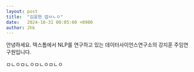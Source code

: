 ```yaml
---
layout: post
title:  "김윤현 업ㅁㄴㅇ"
date:   2024-10-31 00:05:00 +0900
author: Jhk
---
```

안녕하세요. 텍스톰에서 NLP를 연구하고 있는 데이터사이언스연구소의 강지훈 주임연구원입니다.

ㅁㄴㅇㅁㄴㅇㅁㄴㅇㅁㄴㅇ